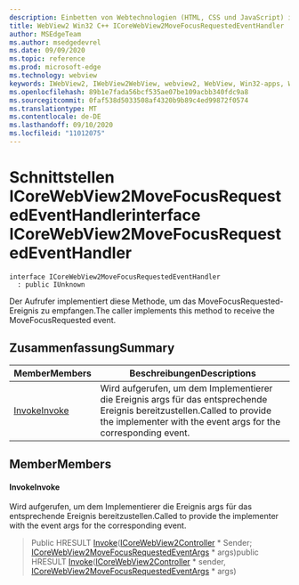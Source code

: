 ```yaml
---
description: Einbetten von Webtechnologien (HTML, CSS und JavaScript) in ihre systemeigenen Anwendungen mit dem Microsoft Edge WebView2-Steuerelement
title: WebView2 Win32 C++ ICoreWebView2MoveFocusRequestedEventHandler
author: MSEdgeTeam
ms.author: msedgedevrel
ms.date: 09/09/2020
ms.topic: reference
ms.prod: microsoft-edge
ms.technology: webview
keywords: IWebView2, IWebView2WebView, webview2, WebView, Win32-apps, Win32, Edge, ICoreWebView2, ICoreWebView2Controller, Browser-Steuerelement, Edge-HTML, ICoreWebView2MoveFocusRequestedEventHandler
ms.openlocfilehash: 89b1e7fada56bcf535ae07be109acbb340fdc9a8
ms.sourcegitcommit: 0faf538d5033508af4320b9b89c4ed99872f0574
ms.translationtype: MT
ms.contentlocale: de-DE
ms.lasthandoff: 09/10/2020
ms.locfileid: "11012075"
---
```

# <span data-ttu-id="78f73-104">Schnittstellen ICoreWebView2MoveFocusRequestedEventHandler</span><span class="sxs-lookup"><span data-stu-id="78f73-104">interface ICoreWebView2MoveFocusRequestedEventHandler</span></span> 

```
interface ICoreWebView2MoveFocusRequestedEventHandler
  : public IUnknown
```

<span data-ttu-id="78f73-105">Der Aufrufer implementiert diese Methode, um das MoveFocusRequested-Ereignis zu empfangen.</span><span class="sxs-lookup"><span data-stu-id="78f73-105">The caller implements this method to receive the MoveFocusRequested event.</span></span>

## <span data-ttu-id="78f73-106">Zusammenfassung</span><span class="sxs-lookup"><span data-stu-id="78f73-106">Summary</span></span>

 <span data-ttu-id="78f73-107">Member</span><span class="sxs-lookup"><span data-stu-id="78f73-107">Members</span></span>                        | <span data-ttu-id="78f73-108">Beschreibungen</span><span class="sxs-lookup"><span data-stu-id="78f73-108">Descriptions</span></span>
--------------------------------|---------------------------------------------
[<span data-ttu-id="78f73-109">Invoke</span><span class="sxs-lookup"><span data-stu-id="78f73-109">Invoke</span></span>](#invoke) | <span data-ttu-id="78f73-110">Wird aufgerufen, um dem Implementierer die Ereignis args für das entsprechende Ereignis bereitzustellen.</span><span class="sxs-lookup"><span data-stu-id="78f73-110">Called to provide the implementer with the event args for the corresponding event.</span></span>

## <span data-ttu-id="78f73-111">Member</span><span class="sxs-lookup"><span data-stu-id="78f73-111">Members</span></span>

#### <span data-ttu-id="78f73-112">Invoke</span><span class="sxs-lookup"><span data-stu-id="78f73-112">Invoke</span></span> 

<span data-ttu-id="78f73-113">Wird aufgerufen, um dem Implementierer die Ereignis args für das entsprechende Ereignis bereitzustellen.</span><span class="sxs-lookup"><span data-stu-id="78f73-113">Called to provide the implementer with the event args for the corresponding event.</span></span>

> <span data-ttu-id="78f73-114">Public HRESULT [Invoke](#invoke)([ICoreWebView2Controller](icorewebview2controller.md) \* Sender; [ICoreWebView2MoveFocusRequestedEventArgs](icorewebview2movefocusrequestedeventargs.md) \* args)</span><span class="sxs-lookup"><span data-stu-id="78f73-114">public HRESULT [Invoke](#invoke)([ICoreWebView2Controller](icorewebview2controller.md) \* sender, [ICoreWebView2MoveFocusRequestedEventArgs](icorewebview2movefocusrequestedeventargs.md) \* args)</span></span>

